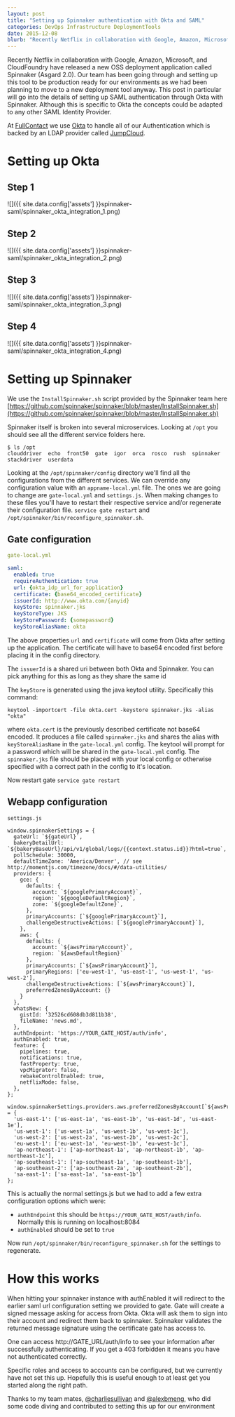 ```yaml
---
layout: post
title: "Setting up Spinnaker authentication with Okta and SAML"
categories: DevOps Infrastructure DeploymentTools
date: 2015-12-08
blurb: "Recently Netflix in collaboration with Google, Amazon, Microsoft, and CloudFoundry have released a new OSS deployment application called Spinnaker (Asgard 2.0). Our team has been going through and setting up this tool to be production ready for our environments as we had been planning to move to a new deployment tool anyway. This post in particular will go into the details of setting up SAML authentication through Okta with Spinnaker."
---
```


[fullcontact]: https://www.fullcontact.com/
[okta]: https://www.okta.com/
[jumpcloud]: https://www.jumpcloud.com/
[csullivan]: https://twitter.com/charliesullivan
[ameng]: https://twitter.com/alexbmeng


Recently Netflix in collaboration with Google, Amazon, Microsoft, and CloudFoundry have released a new OSS deployment application called Spinnaker (Asgard 2.0). Our team has been going through and setting up this tool to be production ready for our environments as we had been planning to move to a new deployment tool anyway. This post in particular will go into the details of setting up SAML authentication through Okta with Spinnaker. Although this is specific to Okta the concepts could be adapted to any other SAML Identity Provider.

At [FullContact][FullContact] we use [Okta][Okta] to handle all of our Authentication which is backed by an LDAP provider called [JumpCloud][JumpCloud].

Setting up Okta
==

Step 1
---
![]({{ site.data.config['assets'] }}spinnaker-saml/spinnaker_okta_integration_1.png)

Step 2
---
![]({{ site.data.config['assets'] }}spinnaker-saml/spinnaker_okta_integration_2.png)

Step 3
---
![]({{ site.data.config['assets'] }}spinnaker-saml/spinnaker_okta_integration_3.png)

Step 4
---
![]({{ site.data.config['assets'] }}spinnaker-saml/spinnaker_okta_integration_4.png)

Setting up Spinnaker
==

We use the `InstallSpinnaker.sh` script provided by the Spinnaker team here [https://github.com/spinnaker/spinnaker/blob/master/InstallSpinnaker.sh](https://github.com/spinnaker/spinnaker/blob/master/InstallSpinnaker.sh)

Spinnaker itself is broken into several microservices. Looking at `/opt` you should see all the different service folders here.

```
$ ls /opt
clouddriver  echo  front50  gate  igor  orca  rosco  rush  spinnaker  stackdriver  userdata
```

Looking at the `/opt/spinnaker/config` directory we'll find all the configurations from the different services. We can override any configuration value with an `appname-local.yml` file. The ones we are going to change are `gate-local.yml` and `settings.js`. When making changes to these files you'll have to restart their respective service and/or regenerate their configuration file. `service gate restart` and `/opt/spinnaker/bin/reconfigure_spinnaker.sh`.

Gate configuration
---

``` yaml
gate-local.yml

saml:
  enabled: true
  requireAuthentication: true
  url: {okta_idp_url_for_application}
  certificate: {base64_encoded_certificate}
  issuerId: http://www.okta.com/{anyid}
  keyStore: spinnaker.jks
  keyStoreType: JKS
  keyStorePassword: {somepassword}
  keyStoreAliasName: okta
```

The above properties `url` and `certificate` will come from Okta after setting up the application. The certificate will have to base64 encoded first before placing it in the config directory.

The `issuerId` is a shared uri between both Okta and Spinnaker. You can pick anything for this as long as they share the same id

The `keyStore` is generated using the java keytool utility. Specifically this command:

```
keytool -importcert -file okta.cert -keystore spinnaker.jks -alias "okta"
```

where `okta.cert` is the previously described certificate not base64 encoded. It produces a file called `spinnaker.jks` and shares the alias with `keyStoreAliasName` in the `gate-local.yml` config. The keytool will prompt for a password which will be shared in the `gate-local.yml` config. The `spinnaker.jks` file should be placed with your local config or otherwise specified with a correct path in the config to it's location.

Now restart gate `service gate restart`

Webapp configuration
---

```
settings.js

window.spinnakerSettings = {
  gateUrl: `${gateUrl}`,
  bakeryDetailUrl: `${bakeryBaseUrl}/api/v1/global/logs/{{context.status.id}}?html=true`,
  pollSchedule: 30000,
  defaultTimeZone: 'America/Denver', // see http://momentjs.com/timezone/docs/#/data-utilities/
  providers: {
    gce: {
      defaults: {
        account: `${googlePrimaryAccount}`,
        region: `${googleDefaultRegion}`,
        zone: `${googleDefaultZone}`,
      },
      primaryAccounts: [`${googlePrimaryAccount}`],
      challengeDestructiveActions: [`${googlePrimaryAccount}`],
    },
    aws: {
      defaults: {
        account: `${awsPrimaryAccount}`,
        region: `${awsDefaultRegion}`
      },
      primaryAccounts: [`${awsPrimaryAccount}`],
      primaryRegions: ['eu-west-1', 'us-east-1', 'us-west-1', 'us-west-2'],
      challengeDestructiveActions: [`${awsPrimaryAccount}`],
      preferredZonesByAccount: {}
    }
  },
  whatsNew: {
    gistId: '32526cd608db3d811b38',
    fileName: 'news.md',
  },
  authEndpoint: 'https://YOUR_GATE_HOST/auth/info',
  authEnabled: true,
  feature: {
    pipelines: true,
    notifications: true,
    fastProperty: true,
    vpcMigrator: false,
    rebakeControlEnabled: true,
    netflixMode: false,
  },
};

window.spinnakerSettings.providers.aws.preferredZonesByAccount[`${awsPrimaryAccount}`] = {
  'us-east-1': ['us-east-1a', 'us-east-1b', 'us-east-1d', 'us-east-1e'],
  'us-west-1': ['us-west-1a', 'us-west-1b', 'us-west-1c'],
  'us-west-2': ['us-west-2a', 'us-west-2b', 'us-west-2c'],
  'eu-west-1': ['eu-west-1a', 'eu-west-1b', 'eu-west-1c'],
  'ap-northeast-1': ['ap-northeast-1a', 'ap-northeast-1b', 'ap-northeast-1c'],
  'ap-southeast-1': ['ap-southeast-1a', 'ap-southeast-1b'],
  'ap-southeast-2': ['ap-southeast-2a', 'ap-southeast-2b'],
  'sa-east-1': ['sa-east-1a', 'sa-east-1b']
};
```

This is actually the normal settings.js but we had to add a few extra configuration options which were:

* `authEndpoint` this should be `https://YOUR_GATE_HOST/auth/info`. Normally this is running on localhost:8084
* `authEnabled` should be set to `true`

Now run `/opt/spinnaker/bin/reconfigure_spinnaker.sh` for the settings to regenerate.

How this works
===

When hitting your spinnaker instance with authEnabled it will redirect to the earlier saml url configuration setting we provided to gate. Gate will create a signed message asking for access from Okta. Okta will ask them to sign into their account and redirect them back to spinnaker. Spinnaker validates the returned message signature using the certificate gate has access to.

One can access http://GATE_URL/auth/info to see your information after successfully authenticating. If you get a 403 forbidden it means you have not authenticated correctly.

Specific roles and access to accounts can be configured, but we currently have not set this up. Hopefully this is useful enough to at least get you started along the right path.

Thanks to my team mates, [@charliesullivan][csullivan] and [@alexbmeng][ameng], who did some code diving and contributed to setting this up for our environment
